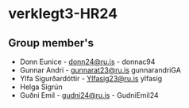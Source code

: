 # verklegt3-HR24

## Group member's
- Donn Eunice - 	donn24@ru.is -	 donnac94
- Gunnar Andri - 	gunnarat23@ru.is	 gunnarandriGA
- Ylfa Sigurðardóttir - Ylfasig23@ru.is	ylfasig
- Helga Sigrún
- Guðni Emil - gudni24@ru.is - GudniEmil24

